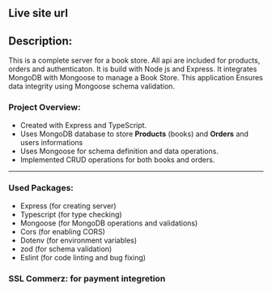 ## Live site url

## Description:

This is a complete server for a book store. All api are included for products, orders and authenticaton. It is build with Node js and Express. It integrates MongoDB with Mongoose to manage a Book Store. This application Ensures data integrity using Mongoose schema validation.

### **Project Overview:**

- Created with Express and TypeScript.
- Uses MongoDB database to store **Products** (books) and **Orders** and users informations
- Uses Mongoose for schema definition and data operations.
- Implemented CRUD operations for both books and orders.

---

### **Used Packages:**

- Express (for creating server)
- Typescript (for type checking)
- Mongoose (for MongoDB operations and validations)
- Cors (for enabling CORS)
- Dotenv (for environment variables)
- zod (for schema validation)
- Eslint (for code linting and bug fixing)

### SSL Commerz: for payment integretion
